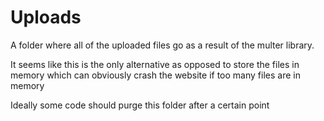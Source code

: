 # Uploads

A folder where all of the uploaded files go as a result of the multer library.

It seems like this is the only alternative as opposed to store the files in memory which can obviously crash the website if too many files are in memory

Ideally some code should purge this folder after a certain point